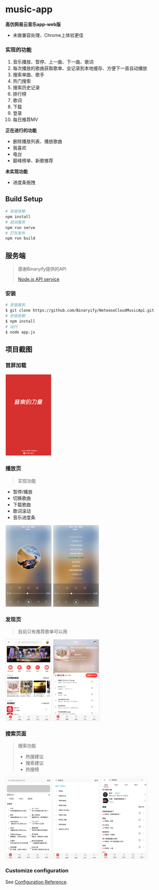 # music-app

**高仿网易云音乐app-web版**

+ 未做兼容处理、Chrome上体验更佳

### 实现的功能

1. 音乐播放、暂停、上一曲、下一曲、歌词
2. 每次播放的歌曲获取歌单、会记录到本地缓存、方便下一首自动播放
3. 搜索单曲、歌手
4. 热门搜索
5. 搜索历史记录
6. 排行榜
7. 歌词
8. 下载
9. 登录
10. 每日推荐MV

**正在进行的功能**

+ 删除播放列表、播放歌曲
+ 我喜欢
+ 电台
+ 巅峰榜单、新歌推荐

**未实现功能**

+ 进度条拖拽

## Build Setup
```bash
# 安装依赖
npm install
# 启动服务
npm run serve
# 打包发布
npm run build
```

## 服务端

> 感谢Binaryify提供的API
>
> [Node.js API service](https://github.com/Binaryify/NeteaseCloudMusicApi)

### 安装

```bash
# 安装服务
$ git clone https://github.com/Binaryify/NeteaseCloudMusicApi.git
# 安装依赖
$ npm install
# 运行
$ node app.js
```



## 项目截图
### 首屏加载

<img src="assets/%E9%A6%96%E5%B1%8F%E5%8A%A0%E8%BD%BD%E9%A1%B5.png" alt="首屏加载页" style="zoom: 25%;weight: 400px;" />

### 播放页

> 实现功能

+ 暂停/播放
+ 切换歌曲
+ 下载歌曲
+ 歌词滚动
+ 音乐进度条

<img src="assets/%E6%92%AD%E6%94%BE%E4%B8%BB%E9%A1%B5.png" alt="播放主页" style="zoom: 25%;weight: 400px;" />



<img src="assets/%E6%AD%8C%E8%AF%8D%E9%A1%B5%E9%9D%A2.png" alt="歌词页面" style="zoom: 25%;weight: 400px;" />

### 发现页

> 目前只有推荐歌单可以用

<img src="assets/%E5%8F%91%E7%8E%B0%E9%A1%B5.png" alt="发现页" style="zoom: 25%;weight: 400px;" />

<img src="assets/%E6%AD%8C%E5%8D%95%E8%AF%A6%E6%83%85.png" alt="歌单详情" style="zoom: 25%;weight: 400px;" />

### 搜索页面

> 搜索功能
>
> + 热搜建议
> + 搜索建议
> + 热搜榜

<img src="assets/%E6%90%9C%E7%B4%A2%E9%A1%B5.png" alt="搜索页" style="zoom: 25%;weight: 400px;" />

<img src="assets/%E6%90%9C%E7%B4%A2%E5%BB%BA%E8%AE%AE%E9%A1%B5.png" alt="搜索建议页" style="zoom: 25%;weight: 400px;" />



<img src="assets/%E6%90%9C%E7%B4%A2%E7%BB%93%E6%9E%9C%E9%A1%B5.png" alt="搜索结果页" style="zoom: 25%;weight: 400px;" />

### Customize configuration
See [Configuration Reference](https://cli.vuejs.org/config/).

